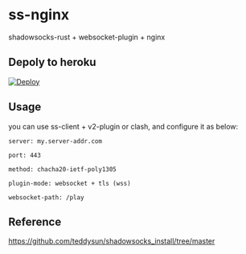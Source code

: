 # ss-nginx

shadowsocks-rust + websocket-plugin + nginx

## Depoly to heroku

[![Deploy](https://www.herokucdn.com/deploy/button.png)](https://heroku.com/deploy)

## Usage

you can use ss-client + v2-plugin or clash, and configure it as below:

```
server: my.server-addr.com

port: 443

method: chacha20-ietf-poly1305

plugin-mode: websocket + tls (wss)

websocket-path: /play
```

## Reference

https://github.com/teddysun/shadowsocks_install/tree/master
